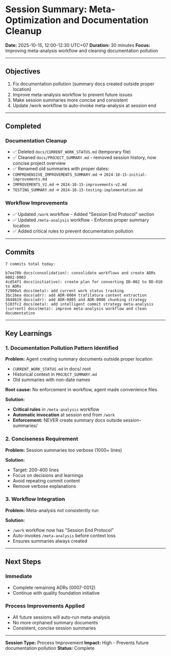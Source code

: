 # Session Summary: Meta-Optimization and Documentation Cleanup

**Date:** 2025-10-15, 12:00-12:30 UTC+07
**Duration:** 30 minutes
**Focus:** Improving meta-analysis workflow and cleaning documentation pollution

---

## Objectives

1. Fix documentation pollution (summary docs created outside proper location)
2. Improve meta-analysis workflow to prevent future issues
3. Make session summaries more concise and consistent
4. Update /work workflow to auto-invoke meta-analysis at session end

---

## Completed

### Documentation Cleanup

- ✅ Deleted `docs/CURRENT_WORK_STATUS.md` (temporary file)
- ✅ Cleaned `docs/PROJECT_SUMMARY.md` - removed session history, now concise project overview
- ✅ Renamed old summaries with proper dates:
 - `COMPREHENSIVE_IMPROVEMENTS_SUMMARY.md` → `2024-10-15-initial-improvements.md`
 - `IMPROVEMENTS_V2.md` → `2024-10-15-improvements-v2.md`
 - `TESTING_SUMMARY.md` → `2024-10-15-testing-implementation.md`

### Workflow Improvements

- ✅ Updated `/work` workflow - Added "Session End Protocol" section
- ✅ Updated `/meta-analysis` workflow - Enforces proper summary location
- ✅ Added critical rules to prevent documentation pollution

---

## Commits

```
7 commits total today:

b7ee70b docs(consolidation): consolidate workflows and create ADRs 0002-0003
4cd54f1 docs(initiative): create plan for converting DD-002 to DD-010 to ADRs
f2900a5 docs(meta): add current work status tracking
3bc16ea docs(adr): add ADR-0004 trafilatura content extraction
3648619 docs(adr): add ADR-0005 and ADR-0006 chunking strategy
5103fc2 docs(meta): add intelligent commit strategy meta-analysis
[current] docs(meta): improve meta-analysis workflow and clean documentation
```

---

## Key Learnings

### 1. Documentation Pollution Pattern Identified

**Problem:** Agent creating summary documents outside proper location

- `CURRENT_WORK_STATUS.md` in docs/ root
- Historical context in `PROJECT_SUMMARY.md`
- Old summaries with non-date names

**Root cause:** No enforcement in workflow, agent made convenience files

**Solution:**

- **Critical rules** in `/meta-analysis` workflow
- **Automatic invocation** at session end from `/work`
- **Enforcement:** NEVER create summary docs outside session-summaries/

### 2. Conciseness Requirement

**Problem:** Session summaries too verbose (1000+ lines)

**Solution:**

- Target: 200-400 lines
- Focus on decisions and learnings
- Avoid repeating commit content
- Remove verbose explanations

### 3. Workflow Integration

**Problem:** Meta-analysis not consistently run

**Solution:**

- `/work` workflow now has "Session End Protocol"
- Auto-invokes `/meta-analysis` before context loss
- Ensures summaries always created

---

## Next Steps

### Immediate

- Complete remaining ADRs (0007-0012)
- Continue with quality foundation initiative

### Process Improvements Applied

- All future sessions will auto-run meta-analysis
- No more orphaned summary documents
- Consistent, concise session summaries

---

**Session Type:** Process Improvement
**Impact:** High - Prevents future documentation pollution
**Status:** Complete
